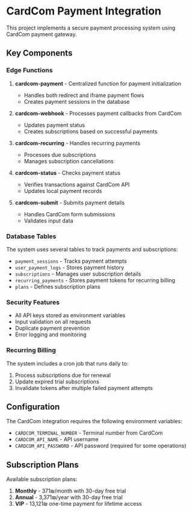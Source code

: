 
# CardCom Payment Integration

This project implements a secure payment processing system using CardCom payment gateway.

## Key Components

### Edge Functions

1. **cardcom-payment** - Centralized function for payment initialization
   - Handles both redirect and iframe payment flows
   - Creates payment sessions in the database

2. **cardcom-webhook** - Processes payment callbacks from CardCom
   - Updates payment status
   - Creates subscriptions based on successful payments

3. **cardcom-recurring** - Handles recurring payments
   - Processes due subscriptions
   - Manages subscription cancellations

4. **cardcom-status** - Checks payment status
   - Verifies transactions against CardCom API
   - Updates local payment records

5. **cardcom-submit** - Submits payment details
   - Handles CardCom form submissions
   - Validates input data

### Database Tables

The system uses several tables to track payments and subscriptions:
- `payment_sessions` - Tracks payment attempts
- `user_payment_logs` - Stores payment history
- `subscriptions` - Manages user subscription details
- `recurring_payments` - Stores payment tokens for recurring billing
- `plans` - Defines subscription plans

### Security Features

- All API keys stored as environment variables
- Input validation on all requests
- Duplicate payment prevention
- Error logging and monitoring

### Recurring Billing

The system includes a cron job that runs daily to:
1. Process subscriptions due for renewal
2. Update expired trial subscriptions
3. Invalidate tokens after multiple failed payment attempts

## Configuration

The CardCom integration requires the following environment variables:
- `CARDCOM_TERMINAL_NUMBER` - Terminal number from CardCom
- `CARDCOM_API_NAME` - API username
- `CARDCOM_API_PASSWORD` - API password (required for some operations)

## Subscription Plans

Available subscription plans:
1. **Monthly** - 371₪/month with 30-day free trial
2. **Annual** - 3,371₪/year with 30-day free trial
3. **VIP** - 13,121₪ one-time payment for lifetime access

